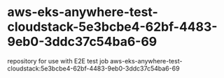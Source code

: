 # aws-eks-anywhere-test-cloudstack-5e3bcbe4-62bf-4483-9eb0-3ddc37c54ba6-69
repository for use with E2E test job aws-eks-anywhere-test-cloudstack:5e3bcbe4-62bf-4483-9eb0-3ddc37c54ba6-69
